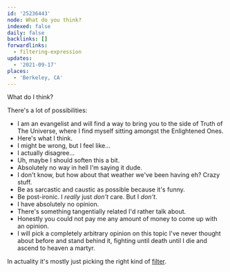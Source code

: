```yaml
---
id: '25236443'
node: What do you think?
indexed: false
daily: false
backlinks: []
forwardlinks:
  - filtering-expression
updates:
  - '2021-09-17'
places:
  - 'Berkeley, CA'
---
```

What do I think?

There's a lot of possibilities:  

- I am an evangelist and will find a way to bring you to the side of Truth of The Universe, where I find myself sitting amongst the Enlightened Ones. 
- Here's what I think. 
- I might be wrong, but I feel like...
- I actually disagree...
- Uh, maybe I should soften this a bit.  
- Absolutely no way in hell I'm saying it dude. 
- I don't know, but how about that weather we've been having eh? Crazy stuff. 
- Be as sarcastic and caustic as possible because it's funny. 
- Be post-ironic. I *really* just *don't* care. But I *don't*.   
- I have absolutely no opinion. 
- There's something tangentially related I'd rather talk about. 
- Honestly you could not pay me any amount of money to come up with an opinion. 
- I will pick a completely arbitrary opinion on this topic I've never thought about before and stand behind it, fighting until death until I die and ascend to heaven a martyr. 

In actuality it's mostly just picking the right kind of [filter](filtering-expression.md). 
